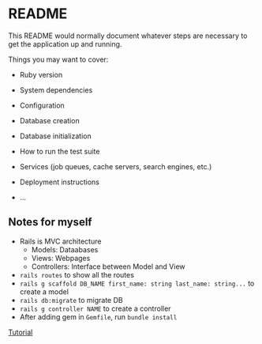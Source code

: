 # README

This README would normally document whatever steps are necessary to get the
application up and running.

Things you may want to cover:

- Ruby version

- System dependencies

- Configuration

- Database creation

- Database initialization

- How to run the test suite

- Services (job queues, cache servers, search engines, etc.)

- Deployment instructions

- ...

## Notes for myself

- Rails is MVC architecture
  - Models: Dataabases
  - Views: Webpages
  - Controllers: Interface between Model and View
- `rails routes` to show all the routes
- `rails g scaffold DB_NAME first_name: string last_name: string...` to create a model
- `rails db:migrate` to migrate DB
- `rails g controller NAME` to create a controller
- After adding gem in `Gemfile`, run `bundle install`

[Tutorial](https://www.youtube.com/watch?v=fmyvWz5TUWg&t=6287s)
